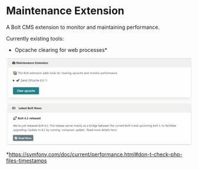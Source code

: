 # Maintenance Extension
A Bolt CMS extension to monitor and maintaining performance.

Currently existing tools:
* Opcache clearing for web processes*

![A quick overview of the user interface](/assets/at-a-glance.gif)

*https://symfony.com/doc/current/performance.html#don-t-check-php-files-timestamps